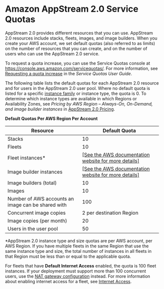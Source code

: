 # Amazon AppStream 2\.0 Service Quotas<a name="limits"></a>

AppStream 2\.0 provides different resources that you can use\. AppStream 2\.0 resources include stacks, fleets, images, and image builders\. When you create your AWS account, we set default quotas \(also referred to as limits\) on the number of resources that you can create, and on the number of users who can use the AppStream 2\.0 service\.

To request a quota increase, you can use the Service Quotas console at [https://console\.aws\.amazon\.com/servicequotas/](https://console.aws.amazon.com/servicequotas/)\. For more information, see [Requesting a quota increase](https://docs.aws.amazon.com/servicequotas/latest/userguide/request-quota-increase.html) in the *Service Quotas User Guide*\.

The following table lists the default quotas for each AppStream 2\.0 resource and for users in the AppStream 2\.0 user pool\. Where no default quota is listed for a specific [instance family](instance-types.md) or instance type, the quota is 0\. To determine which instance types are available in which Regions or Availability Zones, see *Pricing by AWS Region – Always\-On, On\-Demand, and image builder instances* in [AppStream 2\.0 Pricing](https://aws.amazon.com/appstream2/pricing/)\.


**Default Quotas Per AWS Region Per Account**  

| Resource | Default Quota | 
| --- | --- | 
| Stacks | 10 | 
| Fleets | 10 | 
| Fleet instances\* |  [\[See the AWS documentation website for more details\]](http://docs.aws.amazon.com/appstream2/latest/developerguide/limits.html)  | 
| Image builder instances  |  [\[See the AWS documentation website for more details\]](http://docs.aws.amazon.com/appstream2/latest/developerguide/limits.html)  | 
| Image builders \(total\) | 10 | 
| Images | 10 | 
| Number of AWS accounts an image can be shared with | 100 | 
| Concurrent image copies | 2 per destination Region | 
| Image copies \(per month\) | 20 | 
| Users in the user pool | 50 | 

\*AppStream 2\.0 instance type and size quotas are per AWS account, per AWS Region\. If you have multiple fleets in the same Region that use the same instance type and size, the total number of instances in all fleets in that Region must be less than or equal to the applicable quota\.

For fleets that have **Default Internet Access** enabled, the quota is 100 fleet instances\. If your deployment must support more than 100 concurrent users, use the [NAT gateway configuration](managing-network-internet-NAT-gateway.md) instead\. For more information about enabling internet access for a fleet, see [Internet Access](internet-access.md)\.